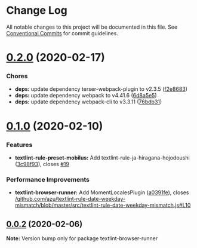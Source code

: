 # Change Log

All notable changes to this project will be documented in this file.
See [Conventional Commits](https://conventionalcommits.org) for commit guidelines.

<a name="0.2.0"></a>
# [0.2.0](https://github.com/mobilusoss/textlint-browser-runner/compare/v0.1.0...v0.2.0) (2020-02-17)


### Chores

* **deps:** update dependency terser-webpack-plugin to v2.3.5 ([f2e8683](https://github.com/mobilusoss/textlint-browser-runner/commit/f2e8683))
* **deps:** update dependency webpack to v4.41.6 ([6d8a5e5](https://github.com/mobilusoss/textlint-browser-runner/commit/6d8a5e5))
* **deps:** update dependency webpack-cli to v3.3.11 ([76bdb31](https://github.com/mobilusoss/textlint-browser-runner/commit/76bdb31))





# [0.1.0](https://github.com/mobilusoss/textlint-browser-runner/compare/v0.0.3...v0.1.0) (2020-02-10)


### Features

* **textlint-rule-preset-mobilus:** Add textlint-rule-ja-hiragana-hojodoushi ([3c98f93](https://github.com/mobilusoss/textlint-browser-runner/commit/3c98f932b52a3f17ba687facc1055c160fb69490)), closes [#19](https://github.com/mobilusoss/textlint-browser-runner/issues/19)


### Performance Improvements

* **textlint-browser-runner:** Add MomentLocalesPlugin ([a0391fe](https://github.com/mobilusoss/textlint-browser-runner/commit/a0391fe456b01d142c29d6ff9b712fb3faad9601)), closes [/github.com/azu/textlint-rule-date-weekday-mismatch/blob/master/src/textlint-rule-date-weekday-mismatch.js#L10](https://github.com//github.com/azu/textlint-rule-date-weekday-mismatch/blob/master/src/textlint-rule-date-weekday-mismatch.js/issues/L10)





## [0.0.2](https://github.com/mobilusoss/textlint-browser-runner/compare/v0.0.1...v0.0.2) (2020-02-06)

**Note:** Version bump only for package textlint-browser-runner

